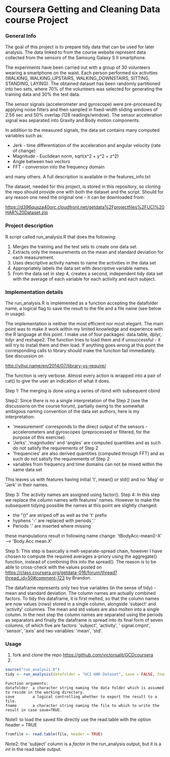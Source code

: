 Coursera Getting and Cleaning Data course Project
=================================================


### General Info

The goal of this project is to prepare tidy data that can be used for later analysis.
The data linked to from the course website represent data collected from the sensors of the Samsung Galaxy S II smartphone.

The experiments have been carried out with a group of 30 volunteers wearing a smartphone on the waist. Each person performed six activities (WALKING, WALKING_UPSTAIRS, WALKING_DOWNSTAIRS, SITTING, STANDING, LAYING). The obtained dataset has been randomly partitioned into two sets, where 70% of the volunteers was selected for generating the training data and 30% the test data. 

The sensor signals (accelerometer and gyroscope) were pre-processed by applying noise filters and then sampled in fixed-width sliding windows of 2.56 sec and 50% overlap (128 readings/window). The sensor acceleration signal was separated into Gravity and Body motion components.

In addition to the measured signals, the data set contains many computed variables such as: 

* Jerk - time differentiation of the acceleration and angular velocity (rate of change)
* Magnitude - Euclidean norm, sqrt(x^2 + y^2 + z^2)
* Angle between two vectors
* FFT - conversion into the frequency domain

and many others. A full description is available in the features_info.txt 

The dataset, needed for this project, is stored in this repository, so cloning the repo should provide one with both the dataset and the script. Should for any reason one need the original one - it can be downloaded from: 

https://d396qusza40orc.cloudfront.net/getdata%2Fprojectfiles%2FUCI%20HAR%20Dataset.zip 

### Project description 
R script called run_analysis.R that does the following: 

1. Merges the training and the test sets to create one data set.
2. Extracts only the measurements on the mean and standard deviation for each measurement. 
3. Uses descriptive activity names to name the activities in the data set
4. Appropriately labels the data set with descriptive variable names. 
5. From the data set in step 4, creates a second, independent tidy data set with the average of each variable for each activity and each subject.

### Implementation details

The run_analysis.R is implemented as a function accepting the datafolder name, a logical flag to save the result to the file and a file name (see below in usage). 

The implementation is neither the most efficient nor most elegant. The main point was to make it work within my limited knowledge and experience with the R language at this point. I make use of four packages: data.table, dplyr, tidyr and reshape2. The function tries to load them and if unsuccessful - it will try to install them and then load. If anything goes wrong at this point the corresponding calls to library should make the function fail immediately. See discussion on 

http://yihui.name/en/2014/07/library-vs-require/

The function is very verbose. Almost every action is wrapped into a pair of cat() to give the user an indication of what it does. 

Step 1: The merging is done using a series of rbind with subsequent cbind

Step2: Since there is no a single interpretation of the Step 2 (see the discussions on the course forum), partially owing to the somewhat ambigous naming convention of the data set authors, here is my interpretation:

* 'measurement' corresponds to the direct output of the sensors - accelerometers and gyroscopes (preprocessed or filtered, for the purpose of this exercise).
* 'Jerks' ,'magnitudes' and 'angles' are computed quantities and as such do not satisfy the requirements of Step 2
* 'frequencies' are also derived quantities (computed through FFT) and as such do not satisfy the requirements of Step 2 
* variables from frequency and time domains can not be mixed within the same data set

This leaves us with features having initial 't', mean() or std() and no 'Mag' or 'Jerk' in their names.

Step 3: The activity names are assigned using factor().
Step 4: In this step we replace the column names with features' names. However to make the subsequent tidying possible the names at this point are slightly changed:
* the "()" are striped off as well as the 't' prefix
* hyphens '-' are replaced with periods '.'
* Periods '.' are inserted where missing

these manipulations result in following name change:
'tBodyAcc-mean()-X' --> 'Body.Acc.mean.X'

Step 5: This step is basically a melt-separate-spread chain, however I have chosen to compute the required averages a-priory using the aggregate() function, instead of combining this into the spread(). The reason is to be able to cross-check with the values posted on
https://class.coursera.org/getdata-016/forum/thread?thread_id=50#comment-123
by Brandon. 

The dataframe represents only two true variables (in the sense of tidy) - mean and standard deviation. The column names are actually combined factors. To tidy this dataframe, it is first melted, so that the column names are now values (rows) stored in a single column, alongside 'subject' and 'activity' columnes. The mean and std values are also molten into a single column. In the next step the column names are separated using the periods as separators and finally the dataframe is spread into its final form of seven columns, of which five are factors: 'subject', 'activity', ' signal.cmpnt', 'sensor', 'axis' and two variables: 'mean', 'std'.


### Usage
1. fork and clone the repo https://github.com/victorsalit/GCDcoursera
2. 
```R
source("run_analysis.R")
tidy <- run_analysis(datafolder = "UCI HAR Dataset", save = FALSE, fname = "tidy.txt")
```

```
Function arguments:
datafolder  a character string naming the data folder which is assumed to reside in the working directory.    
save        a logical controlling whether to export the result to a file.
fname       a character string naming the file to which to write the result in case save=TRUE.
```

Note1: to load the saved file directly use the read.table with the option header = TRUE
```R
fromfile <- read.table(file, header = TRUE)
```
Note2: the 'subject' column is a *factor* in the run_analysis output, but it is a *int* in the read.table output.